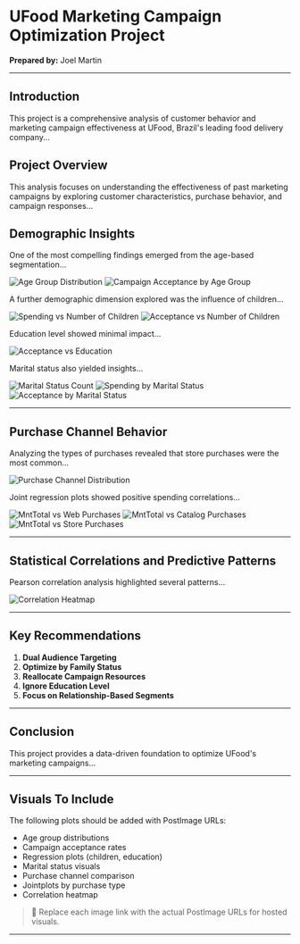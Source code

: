 
# UFood Marketing Campaign Optimization Project

**Prepared by:** Joel Martin

---

## Introduction

This project is a comprehensive analysis of customer behavior and marketing campaign effectiveness at UFood, Brazil's leading food delivery company...

## Project Overview

This analysis focuses on understanding the effectiveness of past marketing campaigns by exploring customer characteristics, purchase behavior, and campaign responses...

## Demographic Insights

One of the most compelling findings emerged from the age-based segmentation...

![Age Group Distribution](https://postimg.cc/your-link-here)
![Campaign Acceptance by Age Group](https://postimg.cc/your-link-here)

A further demographic dimension explored was the influence of children...

![Spending vs Number of Children](https://postimg.cc/your-link-here)
![Acceptance vs Number of Children](https://postimg.cc/your-link-here)

Education level showed minimal impact...

![Acceptance vs Education](https://postimg.cc/your-link-here)

Marital status also yielded insights...

![Marital Status Count](https://postimg.cc/your-link-here)
![Spending by Marital Status](https://postimg.cc/your-link-here)
![Acceptance by Marital Status](https://postimg.cc/your-link-here)

---

## Purchase Channel Behavior

Analyzing the types of purchases revealed that store purchases were the most common...

![Purchase Channel Distribution](https://postimg.cc/your-link-here)

Joint regression plots showed positive spending correlations...

![MntTotal vs Web Purchases](https://postimg.cc/your-link-here)
![MntTotal vs Catalog Purchases](https://postimg.cc/your-link-here)
![MntTotal vs Store Purchases](https://postimg.cc/your-link-here)

---

## Statistical Correlations and Predictive Patterns

Pearson correlation analysis highlighted several patterns...

![Correlation Heatmap](https://postimg.cc/your-link-here)

---

## Key Recommendations

1. **Dual Audience Targeting**  
2. **Optimize by Family Status**  
3. **Reallocate Campaign Resources**  
4. **Ignore Education Level**  
5. **Focus on Relationship-Based Segments**  

---

## Conclusion

This project provides a data-driven foundation to optimize UFood's marketing campaigns...

---

## Visuals To Include

The following plots should be added with PostImage URLs:
- Age group distributions
- Campaign acceptance rates
- Regression plots (children, education)
- Marital status visuals
- Purchase channel comparison
- Jointplots by purchase type
- Correlation heatmap

> 📌 Replace each image link with the actual PostImage URLs for hosted visuals.

---

